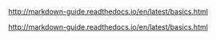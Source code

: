 
http://markdown-guide.readthedocs.io/en/latest/basics.html

http://markdown-guide.readthedocs.io/en/latest/basics.html
